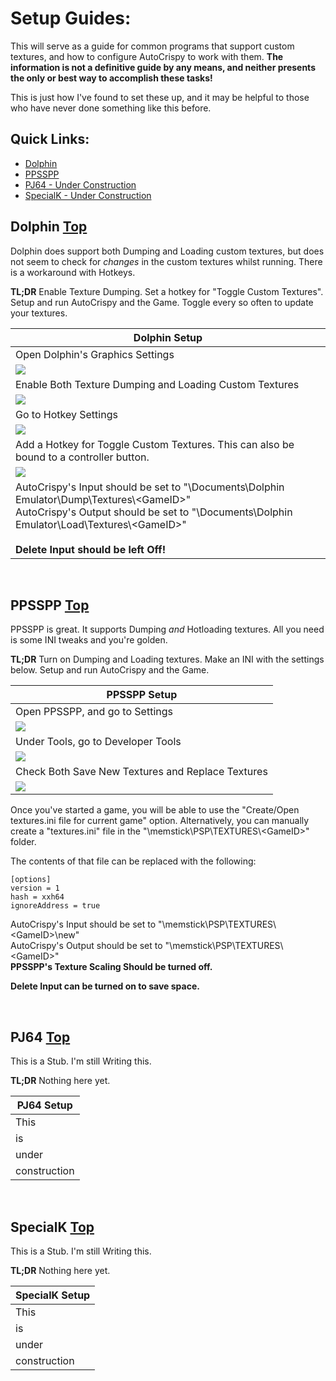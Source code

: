 # Setup Guides:

This will serve as a guide for common programs that support custom textures, and how to configure AutoCrispy to work with them.  **The information is not a definitive guide by any means, and neither presents the only or best way to accomplish these tasks!**

This is just how I've found to set these up, and it may be helpful to those who have never done something like this before.

  ## Quick Links:
  
  - [Dolphin](https://github.com/WalkerMx/AutoCrispy/blob/master/GUIDES.md#dolphin-top)
  - [PPSSPP](https://github.com/WalkerMx/AutoCrispy/blob/master/GUIDES.md#ppsspp-top)
  - [PJ64 - Under Construction](https://github.com/WalkerMx/AutoCrispy/blob/master/GUIDES.md#pj64-top)
  - [SpecialK - Under Construction](https://github.com/WalkerMx/AutoCrispy/blob/master/GUIDES.md#specialk-top)


  ## Dolphin [Top](https://github.com/WalkerMx/AutoCrispy/blob/master/GUIDES.md#quick-links)
  
  Dolphin does support both Dumping and Loading custom textures, but does not seem to check for *changes* in the custom textures whilst running. There is a workaround with Hotkeys.
  
  **TL;DR** Enable Texture Dumping. Set a hotkey for "Toggle Custom Textures". Setup and run AutoCrispy and the Game. Toggle every so often to update your textures.
  
  |Dolphin Setup|
  |----|
  |Open Dolphin's Graphics Settings|
  |<img src="https://github.com/WalkerMx/DemoImages/blob/master/Guide_Assets/Dolphin01.png">|
  |Enable Both Texture Dumping and Loading Custom Textures|
  |<img src="https://github.com/WalkerMx/DemoImages/blob/master/Guide_Assets/Dolphin02.png">|
  |Go to Hotkey Settings|
  |<img src="https://github.com/WalkerMx/DemoImages/blob/master/Guide_Assets/Dolphin03.png">|
  |Add a Hotkey for Toggle Custom Textures. This can also be bound to a controller button.|
  <img src="https://github.com/WalkerMx/DemoImages/blob/master/Guide_Assets/Dolphin04.png">|
  |AutoCrispy's Input should be set to "\Documents\Dolphin Emulator\Dump\Textures\\\<GameID>"<br />AutoCrispy's Output should be set to "\Documents\Dolphin Emulator\Load\Textures\\\<GameID>"<br /><br />**Delete Input should be left Off!**|

  <br />
  
  ## PPSSPP [Top](https://github.com/WalkerMx/AutoCrispy/blob/master/GUIDES.md#quick-links)
  
  PPSSPP is great. It supports Dumping *and* Hotloading textures. All you need is some INI tweaks and you're golden.
  
  **TL;DR** Turn on Dumping and Loading textures. Make an INI with the settings below. Setup and run AutoCrispy and the Game. 
  
  |PPSSPP Setup|
  |----|
  |Open PPSSPP, and go to Settings|
  |<img src="https://github.com/WalkerMx/DemoImages/blob/master/Guide_Assets/PPSSPP01.png">|
  |Under Tools, go to Developer Tools|
  |<img src="https://github.com/WalkerMx/DemoImages/blob/master/Guide_Assets/PPSSPP02.png">|
  |Check Both Save New Textures and Replace Textures|
  |<img src="https://github.com/WalkerMx/DemoImages/blob/master/Guide_Assets/PPSSPP03.png">|
  
  Once you've started a game, you will be able to use the "Create/Open textures.ini file for current game" option. Alternatively, you can manually create a "textures.ini" file in the "\memstick\PSP\TEXTURES\\\<GameID>" folder.
  
  The contents of that file can be replaced with the following:
  
    [options]
    version = 1
    hash = xxh64
    ignoreAddress = true
    
  AutoCrispy's Input should be set to "\memstick\PSP\TEXTURES\\\<GameID>\new"<br />
  AutoCrispy's Output should be set to "\memstick\PSP\TEXTURES\\\<GameID>"<br />
  **PPSSPP's Texture Scaling Should be turned off.**

  **Delete Input can be turned on to save space.**
  
   <br />
  
  ## PJ64 [Top](https://github.com/WalkerMx/AutoCrispy/blob/master/GUIDES.md#quick-links)
  
  This is a Stub. I'm still Writing this.
  
  **TL;DR** Nothing here yet.
  
  |PJ64 Setup|
  |----|
  |This|
  |is|
  |under|
  |construction|
  
   <br />
  
  ## SpecialK [Top](https://github.com/WalkerMx/AutoCrispy/blob/master/GUIDES.md#quick-links)
  
  This is a Stub. I'm still Writing this.
  
  **TL;DR** Nothing here yet.
  
  |SpecialK Setup|
  |----|
  |This|
  |is|
  |under|
  |construction|
